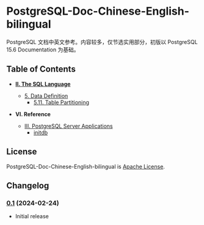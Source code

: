 # PostgreSQL-Doc-Chinese-English-bilingual

PostgreSQL 文档中英文参考。内容较多，仅节选实用部分，初版以 PostgreSQL 15.6 Documentation 为基础。

## Table of Contents

- **[II. The SQL Language](II.%20The%20SQL%20Language)**
  - [5. Data Definition](II.%20The%20SQL%20Language/5.%20Data%20Definition)
    - [5.11. Table Partitioning](II.%20The%20SQL%20Language/5.%20Data%20Definition#511-table-partitioning)

- **VI. Reference**
  - [III. PostgreSQL Server Applications]()
    - [initdb]()

## License

PostgreSQL-Doc-Chinese-English-bilingual is [Apache License](https://opensource.org/licenses/Apache-2.0).

## Changelog

### [0.1](https://github.com/docs-club/PostgreSQL-Doc-Chinese-English-bilingual/compare/v0.1...v0.1) (2024-02-24)

- Initial release
